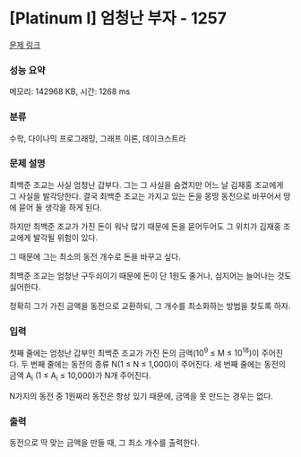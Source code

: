 # [Platinum I] 엄청난 부자 - 1257 

[문제 링크](https://www.acmicpc.net/problem/1257) 

### 성능 요약

메모리: 142968 KB, 시간: 1268 ms

### 분류

수학, 다이나믹 프로그래밍, 그래프 이론, 데이크스트라

### 문제 설명

<p>최백준 조교는 사실 엄청난 갑부다. 그는 그 사실을 숨겼지만 어느 날 김재홍 조교에게 그 사실을 발각당한다. 결국 최백준 조교는 가지고 있는 돈을 몽땅 동전으로 바꾸어서 땅에 묻어 둘 생각을 하게 된다.</p>

<p>하지만 최백준 조교가 가진 돈이 워낙 많기 때문에 돈을 묻어두어도 그 위치가 김재홍 조교에게 발각될 위험이 있다.</p>

<p>그 때문에 그는 최소의 동전 개수로 돈을 바꾸고 싶다.</p>

<p>최백준 조교는 엄청난 구두쇠이기 때문에 돈이 단 1원도 줄거나, 심지어는 늘어나는 것도 싫어한다.</p>

<p>정확히 그가 가진 금액을 동전으로 교환하되, 그 개수를 최소화하는 방법을 찾도록 하자.</p>

### 입력 

 <p>첫째 줄에는 엄청난 갑부인 최백준 조교가 가진 돈의 금액(10<sup>9</sup> ≤ M ≤ 10<sup>18</sup>)이 주어진다. 두 번째 줄에는 동전의 종류 N(1 ≤ N ≤ 1,000)이 주어진다. 세 번째 줄에는 동전의 금액 A<sub>i</sub> (1 ≤ A<sub>i</sub> ≤ 10,000)가 N개 주어진다.</p>

<p>N가지의 동전 중 1원짜리 동전은 항상 있기 때문에, 금액을 못 만드는 경우는 없다.</p>

### 출력 

 <p>동전으로 딱 맞는 금액을 만들 때, 그 최소 개수를 출력한다.</p>

